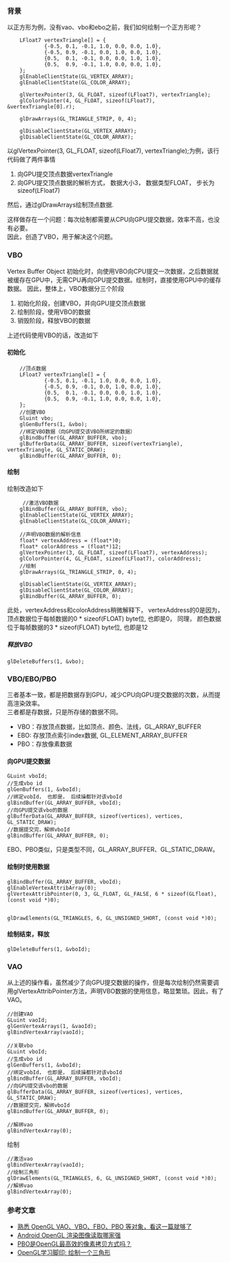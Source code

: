 ### 背景

以正方形为例，没有vao、vbo和ebo之前，我们如何绘制一个正方形呢？

```
    LFloat7 vertexTriangle[] = {
            {-0.5, 0.1, -0.1, 1.0, 0.0, 0.0, 1.0},
            {-0.5, 0.9, -0.1, 0.0, 1.0, 0.0, 1.0},
            {0.5,  0.1, -0.1, 0.0, 0.0, 1.0, 1.0},
            {0.5,  0.9, -0.1, 1.0, 0.0, 0.0, 1.0},
    };
    glEnableClientState(GL_VERTEX_ARRAY);
    glEnableClientState(GL_COLOR_ARRAY);

    glVertexPointer(3, GL_FLOAT, sizeof(LFloat7), vertexTriangle);
    glColorPointer(4, GL_FLOAT, sizeof(LFloat7), &vertexTriangle[0].r);

    glDrawArrays(GL_TRIANGLE_STRIP, 0, 4);

    glDisableClientState(GL_VERTEX_ARRAY);
    glDisableClientState(GL_COLOR_ARRAY);
```

以glVertexPointer(3, GL_FLOAT, sizeof(LFloat7), vertexTriangle);为例，该行代码做了两件事情

1. 向GPU提交顶点数据vertexTriangle
2. 向GPU提交顶点数据的解析方式， 数据大小3， 数据类型FLOAT， 步长为sizeof(LFloat7)

然后，通过glDrawArrays绘制顶点数据.  

这样做存在一个问题：每次绘制都需要从CPU向GPU提交数据，效率不高，也没有必要。  
因此，创造了VBO，用于解决这个问题。  

### VBO

Vertex Buffer Object
初始化时，向使用VBO向CPU提交一次数据，之后数据就被缓存在GPU中，无需CPU再向GPU提交数据。绘制时，直接使用GPU中的缓存数据。
因此，整体上，VBO数据分三个阶段

1. 初始化阶段，创建VBO，并向GPU提交顶点数据
2. 绘制阶段，使用VBO的数据
3. 销毁阶段，释放VBO的数据

上述代码使用VBO的话，改造如下

#### 初始化

```
    //顶点数据
    LFloat7 vertexTriangle[] = {
            {-0.5, 0.1, -0.1, 1.0, 0.0, 0.0, 1.0},
            {-0.5, 0.9, -0.1, 0.0, 1.0, 0.0, 1.0},
            {0.5,  0.1, -0.1, 0.0, 0.0, 1.0, 1.0},
            {0.5,  0.9, -0.1, 1.0, 0.0, 0.0, 1.0},
    };
    //创建VBO
    Gluint vbo;
    glGenBuffers(1, &vbo);
    //绑定VBO数据（向GPU提交该VBO所绑定的数据）
    glBindBuffer(GL_ARRAY_BUFFER, vbo);
    glBufferData(GL_ARRAY_BUFFER, sizeof(vertexTriangle), vertexTriangle, GL_STATIC_DRAW);
    glBindBuffer(GL_ARRAY_BUFFER, 0);
```

#### 绘制

绘制改造如下

```
     //激活VBO数据
    glBindBuffer(GL_ARRAY_BUFFER, vbo);
    glEnableClientState(GL_VERTEX_ARRAY);
    glEnableClientState(GL_COLOR_ARRAY);

    //声明VBO数据的解析信息
    float* vertexAddress = (float*)0;
    float* colorAddress = (float*)12;
    glVertexPointer(3, GL_FLOAT, sizeof(LFloat7), vertexAddress);
    glColorPointer(4, GL_FLOAT, sizeof(LFloat7), colorAddress);
    //绘制
    glDrawArrays(GL_TRIANGLE_STRIP, 0, 4);

    glDisableClientState(GL_VERTEX_ARRAY);
    glDisableClientState(GL_COLOR_ARRAY);
    glBindBuffer(GL_ARRAY_BUFFER, 0);
```

此处，vertexAddress和colorAddress稍微解释下，
vertexAddress的0是因为，顶点数据位于每帧数据的0 * sizeof(FLOAT) byte位,  也即是0，
同理， 颜色数据位于每帧数据的3 * sizeof(FLOAT) byte位,  也即是12 

##### 释放VBO

```
glDeleteBuffers(1, &vbo);
```

### VBO/EBO/PBO

三者基本一致，都是把数据存到GPU，减少CPU向GPU提交数据的次数，从而提高渲染效率。  
三者都是存数据，只是所存储的数据不同。

- VBO：存放顶点数据，比如顶点、颜色、法线，GL_ARRAY_BUFFER
- EBO: 存放顶点索引index数据, GL_ELEMENT_ARRAY_BUFFER
- PBO：存放像素数据

#### 向GPU提交数据

```
GLuint vboId;
//生成vbo id
glGenBuffers(1, &vboId);
//绑定vobId， 也即是， 后续操都针对该vboId
glBindBuffer(GL_ARRAY_BUFFER, vboId);
//向GPU提交该vbo的数据
glBufferData(GL_ARRAY_BUFFER, sizeof(vertices), vertices, GL_STATIC_DRAW);
//数据提交完，解绑vboId
glBindBuffer(GL_ARRAY_BUFFER, 0);
```

EBO、PBO类似，只是类型不同，GL_ARRAY_BUFFER、GL_STATIC_DRAW。

#### 绘制时使用数据

```
glBindBuffer(GL_ARRAY_BUFFER, vboId);
glEnableVertexAttribArray(0);
glVertexAttribPointer(0, 3, GL_FLOAT, GL_FALSE, 6 * sizeof(GLfloat), (const void *)0);


glDrawElements(GL_TRIANGLES, 6, GL_UNSIGNED_SHORT, (const void *)0);
```

#### 绘制结束，释放

```
glDeleteBuffers(1, &vboId);
```

### VAO

从上述的操作看，虽然减少了向GPU提交数据的操作，但是每次绘制仍然需要调用glVertexAttribPointer方法，声明VBO数据的使用信息，略显繁琐。因此，有了VAO。

```
//创建VAO
GLuint vaoId;
glGenVertexArrays(1, &vaoId);
glBindVertexArray(vaoId);

//关联vbo
GLuint vboId;
//生成vbo id
glGenBuffers(1, &vboId);
//绑定vobId， 也即是， 后续操都针对该vboId
glBindBuffer(GL_ARRAY_BUFFER, vboId);
//向GPU提交该vbo的数据
glBufferData(GL_ARRAY_BUFFER, sizeof(vertices), vertices, GL_STATIC_DRAW);
//数据提交完，解绑vboId
glBindBuffer(GL_ARRAY_BUFFER, 0);

//解绑vao
glBindVertexArray(0);
```

绘制

```
//激活vao
glBindVertexArray(vaoId);
//绘制三角形
glDrawElements(GL_TRIANGLES, 6, GL_UNSIGNED_SHORT, (const void *)0);
//解绑vao
glBindVertexArray(0);
```

### 参考文章

- [熟悉 OpenGL VAO、VBO、FBO、PBO 等对象，看这一篇就够了](https://cloud.tencent.com/developer/article/1893989)
- [Android OpenGL 渲染图像读取哪家强](https://cloud.tencent.com/developer/article/1739511)
- [PBO是OpenGL最高效的像素拷贝方式吗？](https://cloud.tencent.com/developer/article/2003936)
- [OpenGL学习脚印: 绘制一个三角形](https://www.cnblogs.com/zgyijg/p/14817909.html)
